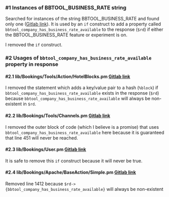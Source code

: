 ### #1 Instances of BBTOOL_BUSINESS_RATE string
Searched for instances of the string BBTOOL_BUSINESS_RATE and found only one
([Gitlab link](https://gitlab.booking.com/core/main/blob/f81728619cc7977202bd5a22f9bdb20dfb18218f/lib/Bookings/Apache/Handler.pm?r=h.d.b.c#L7506)).
It is used by an `if` construct to add a property called `bbtool_company_has_business_rate_available` to the response
(`$rd`) if either the BBTOOL_BUSINESS_RATE feature or experiment is on.

I removed the `if` construct.

### #2 Usages of `bbtool_company_has_business_rate_available` property in response
#### #2.1 lib/Bookings/Tools/Action/HotelBlocks.pm [Gitlab link](https://gitlab.booking.com/core/main/blob/f81728619cc7977202bd5a22f9bdb20dfb18218f/lib/Bookings/Tools/Action/HotelBlocks.pm?r=h.d.b.c#L2363)
I removed the statement which adds a key/value pair to a hash (`%block`) if `bbtool_company_has_business_rate_available`
exists in the response (`$rd`) because `bbtool_company_has_business_rate_available` will always be non-existent in
`$rd`.

#### #2.2 lib/Bookings/Tools/Channels.pm [Gitlab link](https://gitlab.booking.com/core/main/blob/f81728619cc7977202bd5a22f9bdb20dfb18218f/lib/Bookings/Tools/Channels.pm?r=h.d.b.c#L449)
I removed the outer block of code (which I believe is a promise) that uses `bbtool_company_has_business_rate_available`
here because it is guaranteed that line 451 will never be reached.

#### #2.3 lib/Bookings/User.pm [Gitlab link](https://gitlab.booking.com/core/main/blob/f81728619cc7977202bd5a22f9bdb20dfb18218f/lib/Bookings/User.pm?r=h.d.b.c#L3263)
It is safe to remove this `if` construct because it will never be true.

#### #2.4 lib/Bookings/Apache/BaseAction/Simple.pm [Gitlab link](https://gitlab.booking.com/core/main/blob/f81728619cc7977202bd5a22f9bdb20dfb18218f/lib/Bookings/Apache/BaseAction/Simple.pm?r=h.d.b.c#L1412)
Removed line 1412 because `$rd->{bbtool_company_has_business_rate_available}` will always be non-existent

